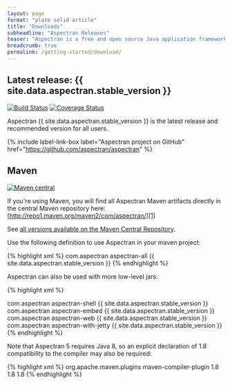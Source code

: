 ```yaml
---
layout: page
format: "plate solid article"
title: "Downloads"
subheadline: "Aspectran Releases"
teaser: "Aspectran is a free and open source Java application framework."
breadcrumb: true
permalink: /getting-started/download/
---
```


## Latest release: {{ site.data.aspectran.stable_version }}

[![Build Status](https://travis-ci.org/aspectran/aspectran.svg)](https://travis-ci.org/aspectran/aspectran)
[![Coverage Status](https://coveralls.io/repos/aspectran/aspectran/badge.svg?branch=master&service=github)](https://coveralls.io/github/aspectran/aspectran?branch=master)

Aspectran {{ site.data.aspectran.stable_version }} is the latest release and recommended version for all users.

{% include label-link-box label="Aspectran project on GitHub" href="https://github.com/aspectran/aspectran" %}

## Maven

[![Maven central](https://maven-badges.herokuapp.com/maven-central/com.aspectran/aspectran-all/badge.svg)](https://maven-badges.herokuapp.com/maven-central/com.aspectran/aspectran-all)

If you're using Maven, you will find all Aspectran Maven artifacts directly in the central Maven repository here:  
[http://repo1.maven.org/maven2/com/aspectran/][1]

See [all versions available on the Maven Central Repository][2].

Use the following definition to use Aspectran in your maven project:

{% highlight xml %}
<dependency>
  <groupId>com.aspectran</groupId>
  <artifactId>aspectran-all</artifactId>
  <version>{{ site.data.aspectran.stable_version }}</version>
</dependency>
{% endhighlight %}

Aspectran can also be used with more low-level jars:

{% highlight xml %}
<!-- You can use this to build a command line application. -->
<dependency>
  <groupId>com.aspectran</groupId>
  <artifactId>aspectran-shell</artifactId>
  <version>{{ site.data.aspectran.stable_version }}</version>
</dependency>
<!-- You can use this as a library for building other applications. -->
<dependency>
  <groupId>com.aspectran</groupId>
  <artifactId>aspectran-embed</artifactId>
  <version>{{ site.data.aspectran.stable_version }}</version>
</dependency>
<!-- You can use it to build a web application. -->
<dependency>
  <groupId>com.aspectran</groupId>
  <artifactId>aspectran-web</artifactId>
  <version>{{ site.data.aspectran.stable_version }}</version>
</dependency>
<!-- You can use it to build a web application with built-in Jetty 9. -->
<dependency>
  <groupId>com.aspectran</groupId>
  <artifactId>aspectran-with-jetty</artifactId>
  <version>{{ site.data.aspectran.stable_version }}</version>
</dependency>
{% endhighlight %}

Note that Aspectran 5 requires Java 8, so an explicit declaration of 1.8 compatibility to the compiler may also be required:

{% highlight xml %}
<build>
  <plugins>
    <plugin>
      <groupId>org.apache.maven.plugins</groupId>
      <artifactId>maven-compiler-plugin</artifactId>
      <configuration>
        <compilerVersion>1.8</compilerVersion>
        <source>1.8</source>
        <target>1.8</target>
      </configuration>
    </plugin>
  </plugins>
</build>
{% endhighlight %}


[1]: http://repo1.maven.org/maven2/com/aspectran/
[2]: https://search.maven.org/search?q=com.aspectran
